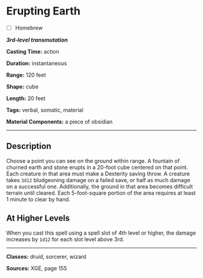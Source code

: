 # Erupting Earth

- [ ] Homebrew

***3rd-level transmutation***

**Casting Time:** action

**Duration:** instantaneous

**Range:** 120 feet

**Shape:** cube

**Length:** 20 feet

**Tags:** verbal, somatic, material

**Material Components:** a piece of obsidian

---

## Description
Choose a point you can see on the ground within range. A fountain of churned earth and stone erupts in a 20-foot cube centered on that point. Each creature in that area must make a Dexterity saving throw. A creature takes `3d12` bludgeoning damage on a failed save, or half as much damage on a successful one. Additionally, the ground in that area becomes difficult terrain until cleared. Each 5-foot-square portion of the area requires at least 1 minute to clear by hand.

## At Higher Levels
When you cast this spell using a spell slot of 4th level or higher, the damage increases by `1d12` for each slot level above 3rd.

---

**Classes:** druid, sorcerer, wizard

**Sources:** XGE, page 155
